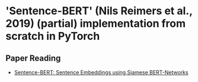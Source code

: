 # 'Sentence-BERT' (Nils Reimers et al., 2019) (partial) implementation from scratch in PyTorch
## Paper Reading
- [Sentence-BERT: Sentence Embeddings using Siamese BERT-Networks](https://github.com/KimRass/Sentence-BERT/blob/main/papers/sentence_bert_sentence_embeddings_using_siamese_bert_network.pdf)
